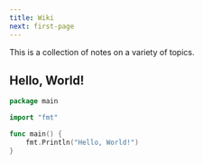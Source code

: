 ```yaml
---
title: Wiki
next: first-page
---
```


This is a collection of notes on a variety of topics.

## Hello, World!

```go {filename="main.go"}
package main

import "fmt"

func main() {
    fmt.Println("Hello, World!")
}
```
